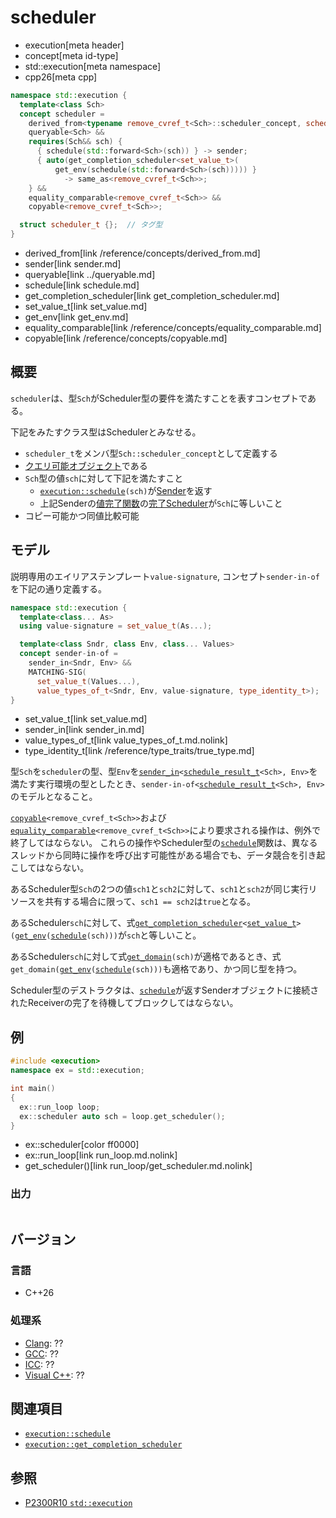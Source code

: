 # scheduler
* execution[meta header]
* concept[meta id-type]
* std::execution[meta namespace]
* cpp26[meta cpp]

```cpp
namespace std::execution {
  template<class Sch>
  concept scheduler =
    derived_from<typename remove_cvref_t<Sch>::scheduler_concept, scheduler_t> &&
    queryable<Sch> &&
    requires(Sch&& sch) {
      { schedule(std::forward<Sch>(sch)) } -> sender;
      { auto(get_completion_scheduler<set_value_t>(
          get_env(schedule(std::forward<Sch>(sch))))) }
            -> same_as<remove_cvref_t<Sch>>;
    } &&
    equality_comparable<remove_cvref_t<Sch>> &&
    copyable<remove_cvref_t<Sch>>;

  struct scheduler_t {};  // タグ型
}
```
* derived_from[link /reference/concepts/derived_from.md]
* sender[link sender.md]
* queryable[link ../queryable.md]
* schedule[link schedule.md]
* get_completion_scheduler[link get_completion_scheduler.md]
* set_value_t[link set_value.md]
* get_env[link get_env.md]
* equality_comparable[link /reference/concepts/equality_comparable.md]
* copyable[link /reference/concepts/copyable.md]

## 概要
`scheduler`は、型`Sch`がScheduler型の要件を満たすことを表すコンセプトである。

下記をみたすクラス型はSchedulerとみなせる。

- `scheduler_t`をメンバ型`Sch::scheduler_concept`として定義する
- [クエリ可能オブジェクト](../queryable.md)である
- `Sch`型の値`sch`に対して下記を満たすこと
    - [`execution::schedule`](schedule.md)`(sch)`が[Sender](sender.md)を返す
    - 上記Senderの[値完了関数](set_value.md)の[完了Scheduler](get_completion_scheduler.md)が`Sch`に等しいこと
- コピー可能かつ同値比較可能


## モデル
説明専用のエイリアステンプレート`value-signature`, コンセプト`sender-in-of`を下記の通り定義する。

```cpp
namespace std::execution {
  template<class... As>
  using value-signature = set_value_t(As...);

  template<class Sndr, class Env, class... Values>
  concept sender-in-of =
    sender_in<Sndr, Env> &&
    MATCHING-SIG(
      set_value_t(Values...),
      value_types_of_t<Sndr, Env, value-signature, type_identity_t>);
}
```
* set_value_t[link set_value.md]
* sender_in[link sender_in.md]
* value_types_of_t[link value_types_of_t.md.nolink]
* type_identity_t[link /reference/type_traits/true_type.md]

型`Sch`を`scheduler`の型、型`Env`を[`sender_in`](sender_in.md)`<`[`schedule_result_t`](schedule_result_t.md)`<Sch>, Env>`を満たす実行環境の型としたとき、`sender-in-of<`[`schedule_result_t`](schedule_result_t.md)`<Sch>, Env>`のモデルとなること。

[`copyable`](/reference/concepts/copyable.md)`<remove_cvref_t<Sch>>`および[`equality_comparable`](/reference/concepts/equality_comparable.md)`<remove_cvref_t<Sch>>`により要求される操作は、例外で終了してはならない。
これらの操作やScheduler型の[`schedule`](schedule.md)関数は、異なるスレッドから同時に操作を呼び出す可能性がある場合でも、データ競合を引き起こしてはならない。

あるScheduler型`Sch`の2つの値`sch1`と`sch2`に対して、`sch1`と`sch2`が同じ実行リソースを共有する場合に限って、`sch1 == sch2`は`true`となる。

あるScheduler`sch`に対して、式[`get_completion_scheduler`](get_completion_scheduler.md)`<`[`set_value_t`](set_value.md)`>(`[`get_env`](get_env.md)`(`[`schedule`](schedule.md)`(sch)))`が`sch`と等しいこと。

あるScheduler`sch`に対して式[`get_domain`](get_domain.md.nolink)`(sch)`が適格であるとき、式`get_domain(`[`get_env`](get_env.md)`(`[`schedule`](schedule.md)`(sch)))`も適格であり、かつ同じ型を持つ。

Scheduler型のデストラクタは、[`schedule`](schedule.md)が返すSenderオブジェクトに接続されたReceiverの完了を待機してブロックしてはならない。


## 例
```cpp example
#include <execution>
namespace ex = std::execution;

int main()
{
  ex::run_loop loop;
  ex::scheduler auto sch = loop.get_scheduler();
}
```
* ex::scheduler[color ff0000]
* ex::run_loop[link run_loop.md.nolink]
* get_scheduler()[link run_loop/get_scheduler.md.nolink]

### 出力
```
```


## バージョン
### 言語
- C++26

### 処理系
- [Clang](/implementation.md#clang): ??
- [GCC](/implementation.md#gcc): ??
- [ICC](/implementation.md#icc): ??
- [Visual C++](/implementation.md#visual_cpp): ??


## 関連項目
- [`execution::schedule`](schedule.md)
- [`execution::get_completion_scheduler`](get_completion_scheduler.md)


## 参照
- [P2300R10 `std::execution`](https://www.open-std.org/jtc1/sc22/wg21/docs/papers/2024/p2300r10.html)

